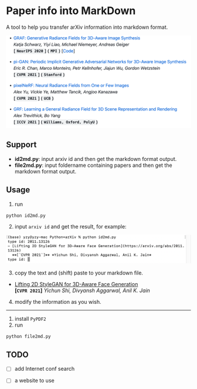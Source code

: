 # Paper info into MarkDown

A tool to help you transfer arXiv information into markdown format.

<div align=center><img width="600" src="https://raw.githubusercontent.com/yzy1996/Image-Hosting/master/202303282243237.png"/></div>



## Support

- **id2md.py**: input arxiv id and then get the markdown format output.
- **file2md.py**: input foldername containing papers and then get the markdown format output.



## Usage

1. run

```bash
python id2md.py
```

2. input `arxiv id` and get the result, for example:

<div align=center><img width="700" src="https://raw.githubusercontent.com/yzy1996/Image-Hosting/master/202303282218968.png"/></div>

3. copy the text and (shift) paste to your markdown file.

- [Lifting 2D StyleGAN for 3D-Aware Face Generation](https://arxiv.org/abs/2011.13126)  
  **[`CVPR 2021`]** *Yichun Shi, Divyansh Aggarwal, Anil K. Jain*

4. modify the information as you wish.

---



1. install `PyPDF2`
2. run

```bash
python file2md.py
```



## TODO

- [ ] add Internet conf search
- [ ] a website to use

